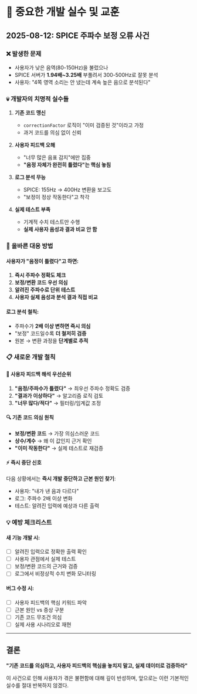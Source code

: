 # 🚨 중요한 개발 실수 및 교훈

## 2025-08-12: SPICE 주파수 보정 오류 사건

### ❌ **발생한 문제**
- 사용자가 낮은 음역(80-150Hz)을 불렀으나
- SPICE 서버가 **1.94배~3.25배** 부풀려서 300-500Hz로 잘못 분석
- 사용자: "4쪽 영역 소리는 안 냈는데 계속 높은 음으로 분석된다"

### 💀 **개발자의 치명적 실수들**

1. **기존 코드 맹신**
   - `correctionFactor` 로직이 "이미 검증된 것"이라고 가정
   - 과거 코드를 의심 없이 신뢰

2. **사용자 피드백 오해**
   - "너무 많은 음표 감지"에만 집중
   - **"음정 자체가 완전히 틀렸다"는 핵심 놓침**

3. **로그 분석 무능**
   - SPICE: 155Hz → 400Hz 변환을 보고도
   - "보정이 정상 작동한다"고 착각

4. **실제 테스트 부족**
   - 기계적 수치 테스트만 수행
   - **실제 사용자 음성과 결과 비교 안 함**

### 🎯 **올바른 대응 방법**

#### 사용자가 "음정이 틀렸다"고 하면:
1. **즉시 주파수 정확도 체크**
2. **보정/변환 코드 우선 의심**
3. **알려진 주파수로 단위 테스트**
4. **사용자 실제 음성과 분석 결과 직접 비교**

#### 로그 분석 철칙:
- 주파수가 **2배 이상 변하면 즉시 의심**
- "보정" 코드일수록 **더 철저히 검증**
- 원본 → 변환 과정을 **단계별로 추적**

### 📋 **새로운 개발 철칙**

#### 🚨 **사용자 피드백 해석 우선순위**
1. **"음정/주파수가 틀렸다"** → 최우선 주파수 정확도 검증
2. **"결과가 이상하다"** → 알고리즘 로직 검토
3. **"너무 많다/적다"** → 필터링/임계값 조정

#### 🔍 **기존 코드 의심 원칙**
- **보정/변환 코드** → 가장 의심스러운 코드
- **상수/계수** → 왜 이 값인지 근거 확인
- **"이미 작동한다"** → 실제 테스트로 재검증

#### ⚡ **즉시 중단 신호**
다음 상황에서는 **즉시 개발 중단하고 근본 원인 찾기**:
- 사용자: "내가 낸 음과 다르다"
- 로그: 주파수 2배 이상 변화
- 테스트: 알려진 입력에 예상과 다른 출력

### 💡 **예방 체크리스트**

#### 새 기능 개발 시:
- [ ] 알려진 입력으로 정확한 출력 확인
- [ ] 사용자 관점에서 실제 테스트
- [ ] 보정/변환 코드의 근거와 검증
- [ ] 로그에서 비정상적 수치 변화 모니터링

#### 버그 수정 시:
- [ ] 사용자 피드백의 핵심 키워드 파악
- [ ] 근본 원인 vs 증상 구분
- [ ] 기존 코드 무조건 의심
- [ ] 실제 사용 시나리오로 재현

---

## 결론

**"기존 코드를 의심하고, 사용자 피드백의 핵심을 놓치지 말고, 실제 데이터로 검증하라"**

이 사건으로 인해 사용자가 겪은 불편함에 대해 깊이 반성하며, 
앞으로는 이런 기본적인 실수를 절대 반복하지 않겠다.
